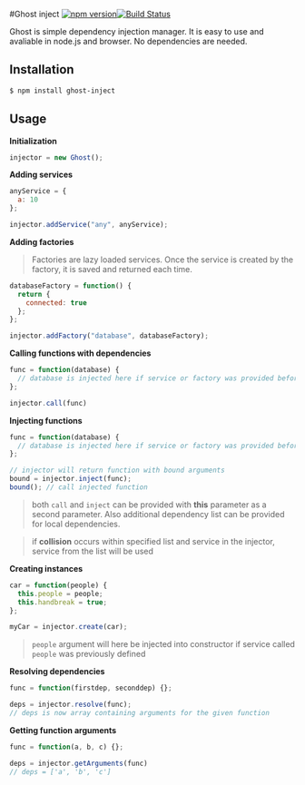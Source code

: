 #Ghost inject [![npm version](https://badge.fury.io/js/ghost-inject.svg)](http://badge.fury.io/js/ghost-inject)[![Build Status](https://travis-ci.org/Gelidus/ghost-inject.svg?branch=master)](https://travis-ci.org/Gelidus/ghost-inject)

Ghost is simple dependency injection manager. It is easy to use and avaliable in node.js and browser. No dependencies are needed.

## Installation
```sh
$ npm install ghost-inject
```

## Usage

**Initialization**
```javascript
injector = new Ghost();
```

**Adding services**
```javascript
anyService = {
  a: 10
};

injector.addService("any", anyService);
```

**Adding factories**
> Factories are lazy loaded services. Once the service is created by
the factory, it is saved and returned each time.

```javascript
databaseFactory = function() {
  return {
    connected: true
  };
};

injector.addFactory("database", databaseFactory);
```

**Calling functions with dependencies**
```javascript
func = function(database) {
  // database is injected here if service or factory was provided before
};

injector.call(func)
```

**Injecting functions**
```javascript
func = function(database) {
  // database is injected here if service or factory was provided before
};

// injector will return function with bound arguments
bound = injector.inject(func);
bound(); // call injected function
```

> both `call` and `inject` can be provided with **this** parameter as a second parameter. Also additional dependency list can be provided for local dependencies.

> if **collision** occurs within specified list and service in the injector, service from the list will be used

**Creating instances**
```javascript
car = function(people) {
  this.people = people;
  this.handbreak = true;
};

myCar = injector.create(car);
```

> `people` argument will here be injected into constructor if service called `people` was previously defined

**Resolving dependencies**
```javascript
func = function(firstdep, seconddep) {};

deps = injector.resolve(func);
// deps is now array containing arguments for the given function
```

**Getting function arguments**
```javascript
func = function(a, b, c) {};

deps = injector.getArguments(func)
// deps = ['a', 'b', 'c']
```
